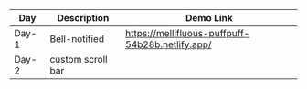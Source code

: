 | Day   | Description       | Demo Link                                        |
| ----- | ----------------- | ------------------------------------------------ |
| Day-1 | Bell-notified     | https://mellifluous-puffpuff-54b28b.netlify.app/ |
| Day-2 | custom scroll bar |                                                  |
